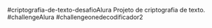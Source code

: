 #criptografia-de-texto-desafioAlura
 Projeto de criptografia de texto.
 #challengeAlura
 #challengeonedecodificador2
